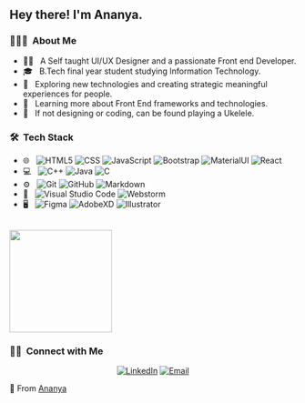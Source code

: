 
<h2> Hey there! I'm Ananya.</h2>


<h3> 👨🏻‍💻 &nbsp;About Me </h3>

- 👩‍💻 &nbsp; A Self taught UI/UX Designer and a passionate Front end Developer.
- 🎓 &nbsp; B.Tech final year student studying Information Technology.
- 🧐 &nbsp; Exploring new technologies and creating strategic meaningful experiences for people.
- 💪 &nbsp; Learning more about Front End frameworks and technologies.
- 🎵 &nbsp;  If not designing or coding, can be found playing a Ukelele.




<h3> 🛠 &nbsp;Tech Stack</h3>

- 🌐 &nbsp;
  ![HTML5](https://img.shields.io/badge/-HTML5-333333?style=flat&logo=HTML5)
  ![CSS](https://img.shields.io/badge/-CSS-333333?style=flat&logo=CSS3&logoColor=1572B6)
  ![JavaScript](https://img.shields.io/badge/-JavaScript-333333?style=flat&logo=javascript)
  ![Bootstrap](https://img.shields.io/badge/-Bootstrap-333333?style=flat&logo=bootstrap&logoColor=563D7C)
  ![MaterialUI](https://img.shields.io/badge/-materialui-333333?style=flat&logo=materialui)
  ![React](https://img.shields.io/badge/-React-333333?style=flat&logo=react)
- 💻 &nbsp;
  ![C++](https://img.shields.io/badge/-C++-333333?style=flat&logo=C%2B%2B&logoColor=00599C)
  ![Java](https://img.shields.io/badge/-Java-333333?style=flat&logo=Java&logoColor=007396)
  ![C](https://img.shields.io/badge/-C-333333?style=flat&logo=C)
- ⚙️ &nbsp;
  ![Git](https://img.shields.io/badge/-Git-333333?style=flat&logo=git)
  ![GitHub](https://img.shields.io/badge/-GitHub-333333?style=flat&logo=github)
  ![Markdown](https://img.shields.io/badge/-Markdown-333333?style=flat&logo=markdown)
- 🔧 &nbsp;
  ![Visual Studio Code](https://img.shields.io/badge/-Visual%20Studio%20Code-333333?style=flat&logo=visual-studio-code&logoColor=007ACC)
  ![Webstorm](https://img.shields.io/badge/-Webstorm-333333?style=flat&logo=webstorm)
- 🖥 &nbsp;
  ![Figma](https://img.shields.io/badge/-Figma-333333?style=flat&logo=figma)
  ![AdobeXD](https://img.shields.io/badge/-AdobeXD-333333?style=flat&logo=adobe-XD)
  ![Illustrator](https://img.shields.io/badge/-Illustrator-333333?style=flat&logo=adobe-illustrator)


<br/>

<a href="https://github.com/ananya224">
  <!--<img height="180em" src="https://github-readme-stats.vercel.app/api?username=ananya224&theme=buefy&show_icons=true" /> -->
  <img height="180em" src="https://github-readme-stats.vercel.app/api/top-langs/?username=ananya224&theme=buefy&layout=compact" />
</a>

<br/>

<h3> 🤝🏻 &nbsp;Connect with Me </h3>

<p align="center">
<a href="https://www.linkedin.com/in/ananya224/"><img alt="LinkedIn" src="https://img.shields.io/badge/LinkedIn-Ananya-blue?style=flat-square&logo=linkedin"></a>
<a href="mailto:ananyayadav00@gmail.com"><img alt="Email" src="https://img.shields.io/badge/Email-ananyayadav00@gmail.com-blue?style=flat-square&logo=gmail"></a>
</p>

🖤 From [Ananya](https://github.com/ananya224)
